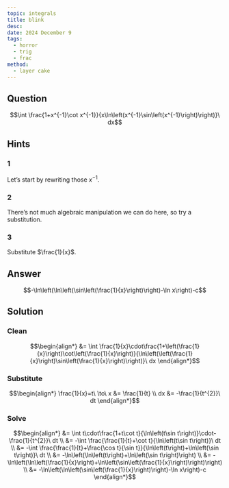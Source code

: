 ```yaml
---
topic: integrals
title: blink
desc: 
date: 2024 December 9
tags:
  - horror
  - trig
  - frac
method:
  - layer cake
---
```



## Question
```math
\int \frac{1+x^{-1}\cot x^{-1}}{x\ln\left(x^{-1}\sin\left(x^{-1}\right)\right)}\ dx
```


## Hints

### 1
Let’s start by rewriting those $x^{-1}$.

### 2
There’s not much algebraic manipulation we can do here, so try a substitution.

### 3
Substitute $\frac{1}{x}$.


## Answer
```math
-\ln\left(\ln\left(\sin\left(\frac{1}{x}\right)\right)-\ln x\right)-c
```


## Solution

### Clean
```math
\begin{align*}
  &= \int \frac{1}{x}\cdot\frac{1+\left(\frac{1}{x}\right)\cot\left(\frac{1}{x}\right)}{\ln\left(\left(\frac{1}{x}\right)\sin\left(\frac{1}{x}\right)\right)}\ dx
\end{align*}
```

### Substitute
```math
\begin{align*}
  \frac{1}{x}=t\ \to\ x &= \frac{1}{t}
  \\ dx &= -\frac{1}{t^{2}}\ dt
\end{align*}
```

### Solve
```math
\begin{align*}
  &= \int t\cdot\frac{1+t\cot t}{\ln\left(t\sin t\right)}\cdot-\frac{1}{t^{2}}\ dt
  \\ &= -\int \frac{\frac{1}{t}+\cot t}{\ln\left(t\sin t\right)}\ dt
  \\ &= -\int \frac{\frac{1}{t}+\frac{\cos t}{\sin t}}{\ln\left(t\right)+\ln\left(\sin t\right)}\ dt
  \\ &= -\ln\left(\ln\left(t\right)+\ln\left(\sin t\right)\right)
  \\ &= -\ln\left(\ln\left(\frac{1}{x}\right)+\ln\left(\sin\left(\frac{1}{x}\right)\right)\right)
  \\ &= -\ln\left(\ln\left(\sin\left(\frac{1}{x}\right)\right)-\ln x\right)-c
\end{align*}
```
